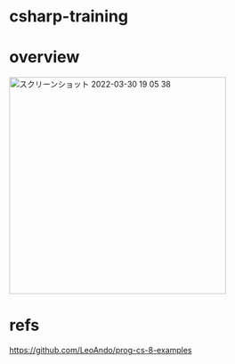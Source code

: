 # csharp-training

# overview

<img width="389" alt="スクリーンショット 2022-03-30 19 05 38" src="https://user-images.githubusercontent.com/16476224/160806781-c6e79889-0757-4d95-bf30-4c0348fd9417.png">

# refs
https://github.com/LeoAndo/prog-cs-8-examples<br>

